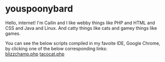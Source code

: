 # youspoonybard

Hello, internet!
I'm Cailin and I like webby things like PHP and HTML and CSS and Java and Linux. 
And catty things like cats and gamey things like games. 

You can see the below scripts compiled in my favoite IDE, Google Chrome, by clicking one of the below corresponding links:<br />
<a href="http://sassydove.com/www/blizzchamp.php">blizzchamp.php</a>
<a href="http://sassydove.com/www/palindrome.php">tacocat.php</a>
